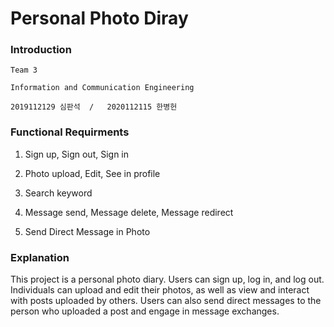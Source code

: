 # Personal Photo Diray 

### Introduction
    Team 3
  
    Information and Communication Engineering   
    
    2019112129 심판석  /   2020112115 한병헌

### Functional Requirments
1. Sign up, Sign out, Sign in
 
2. Photo upload, Edit, See in profile
 
3. Search keyword
 
4. Message send, Message delete, Message redirect
 
5. Send Direct Message in Photo

### Explanation
This project is a personal photo diary. Users can sign up, log in, and log out. 
Individuals can upload and edit their photos, as well as view and interact with posts uploaded by others. 
Users can also send direct messages to the person who uploaded a post and engage in message exchanges.
